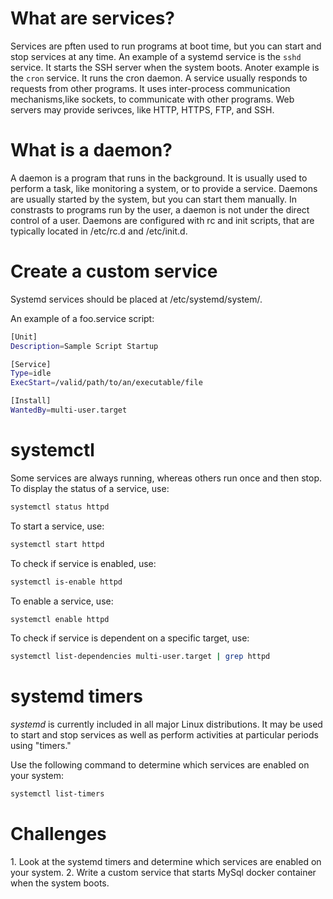 <h1>What are services?</h1>
Services are pften used to run programs at boot time, but you can start and stop services at any time. An example of a systemd service is the <code>sshd</code> service. It starts the SSH server when the system boots. Anoter example is the <code>cron</code> service. It runs the cron daemon. A service usually responds to requests from other programs. It uses inter-process communication mechanisms,like sockets, to communicate with other programs. Web servers may provide serivces, like HTTP, HTTPS, FTP, and SSH.

<h1>What is a daemon?</h1>
A daemon is a program that runs in the background. It is usually used to perform a task, like monitoring a system, or to provide a service. Daemons are usually started by the system, but you can start them manually. In constrasts to programs run by the user, a daemon is not under the direct control of a user. Daemons are configured with rc and init scripts, that are typically located in /etc/rc.d and /etc/init.d.

<h1>Create a custom service</h1>

Systemd services should be placed at /etc/systemd/system/.

An example of a foo.service script:

```bash
[Unit]
Description=Sample Script Startup

[Service]
Type=idle
ExecStart=/valid/path/to/an/executable/file

[Install]
WantedBy=multi-user.target
```

<h1>systemctl</h1>

Some services are always running, whereas others run once and then stop. To display the status of a service, use:

```bash
systemctl status httpd
```

To start a service, use:

```bash
systemctl start httpd
```

To check if service is enabled, use:

```bash
systemctl is-enable httpd
```

To enable a service, use:

```bash
systemctl enable httpd
```

To check if service is dependent on a specific target, use:

```bash
systemctl list-dependencies multi-user.target | grep httpd
```

<h1>systemd timers</h1>
<i>systemd</i> is currently included in all major Linux distributions. It may be used to start and stop services as well as perform activities at particular periods using "timers."

Use the following command to determine which services are enabled on your system: 

```bash
systemctl list-timers
```

<h1>Challenges</h1> 
1. Look at the systemd timers and determine which services are enabled on your system.
2. Write a custom service that starts MySql docker container when the system boots.
